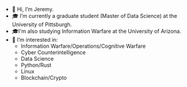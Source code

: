 - 👋 Hi, I’m Jeremy.
- 🎓 I’m currently a graduate student (Master of Data Science) at the University of Pittsburgh.
- 🎓I'm also studying Information Warfare at the University of Arizona. 
- 👀 I’m interested in:
  - Information Warfare/Operations/Cognitive Warfare
  -  Cyber Counterintelligence
  -  Data Science
  - Python/Rust
  - Linux
  - Blockchain/Crypto
  
  


<!---
sysfailnet/sysfailnet is a ✨ special ✨ repository because its `README.md` (this file) appears on your GitHub profile.
You can click the Preview link to take a look at your changes.
--->
